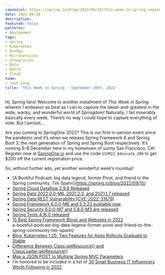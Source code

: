 ```yaml
---
canonical: https://spring.io/blog/2022/09/20/this-week-in-spring-september-20th-2022
date: 2022-09-20
description: 
featured: false
patterns:
- Deployment
tags:
- Spring
- Kubernetes
- DevOps
- Microservices
- Integration
- Data
- Batch
- Cloud
team:
- Josh Long
title: 'This Week in Spring - September 20th, 2022'
---
```


<div>
 <p>Hi, Spring fans! Welcome to another installment of <em>This Week in Spring</em> wherein I endeavor as best as I can to capture the latest-and-greatest in the wide, wacky, and wonderful world of Springdom! Naturally, I fail miserably basically every week. There’s no way I could hope to capture everything of note. But I persist… </p>
 <p>Are you coming to SpringOne 2022? This is our first in-person event since the pandemic <em>and</em> it’s when we release Spring Framework 6 and Spring Boot 3, the next generation of Spring and Spring Boot respectively. It’s running 6-8 December here in my hometown of sunny San Francisco, CA! Register now at <a href="https://springone.io">SpringOne.io</a> and use the code <code>S1VM22_Advocate_200</code> to get $200 off the current registration price.</p>
 <p>So, without further ado, yet another wonderful week’s roundup! </p>
 <ul>
  <li>[A Bootiful Podcast: big data legend, former Pivot, and friend to the Spring community, Tim Spann](<a href="https://spring.io/blog/2022/09/15/">https://spring.io/blog/2022/09/15/</a></li>
  <li><a href="https://spring.io/blog/2022/09/14/spring-cloud-dataflow-2-9-6-released">Spring Cloud Dataflow 2.9.6 Released</a></li>
  <li><a href="https://spring.io/blog/2022/09/19/spring-data-2022-0-0-m6-2021-2-3-and-2021-1-7-released">Spring Data 2022.0.0-M6, 2021.2.3, and 2021.1.7 released</a></li>
  <li><a href="https://spring.io/blog/2022/09/19/spring-data-rest-vulnerability-cve-2022-31679">Spring Data REST Vulnerability (CVE-2022-31679)</a></li>
  <li><a href="https://spring.io/blog/2022/09/15/spring-framework-6-0-0-m6-and-5-3-23-available-now">Spring Framework 6.0.0-M6 and 5.3.23 available now</a></li>
  <li><a href="https://spring.io/blog/2022/09/19/spring-security-6-0-0-m7-and-5-8-0-m3-are-released">Spring Security 6.0.0-M7 and 5.8.0-M3 are released</a></li>
  <li><a href="https://spring.io/blog/2022/09/16/spring-tools-4-16-0-released">Spring Tools 4.16.0 released</a></li>
  <li><a href="https://blog.feedspot.com/spring_blogs/">15 Best Spring Framework Blogs and Websites in 2022</a><br>a-bootiful-podcast-big-data-legend-former-pivot-and-friend-to-the-spring-community-tim-spann)</li>
  <li><a href="https://kubernetes.io/blog/2022/09/15/app-rollout-features-reach-stable/">Blog: Kubernetes 1.25: Two Features for Apps Rollouts Graduate to Stable</a></li>
  <li><a href="https://feeds.feedblitz.com/~/711688693/0/baeldung~Difference-Between-ClassgetResource-and-ClassLoadergetResource">Difference Between Class.getResource() and ClassLoader.getResource()</a></li>
  <li><a href="https://feeds.feedblitz.com/~/712177184/0/baeldung~Map-a-JSON-POST-to-Multiple-Spring-MVC-Parameters/">Map a JSON POST to Multiple Spring MVC Parameters</a></li>
  <li>I’m honored to be included in a list of <a href="https://biztechmagazine.com/article/2022/09/30-small-business-it-influencers-worth-following-2022">30 Small Business IT Influencers Worth Following in 2022</a></li>
 </ul>
</div>

